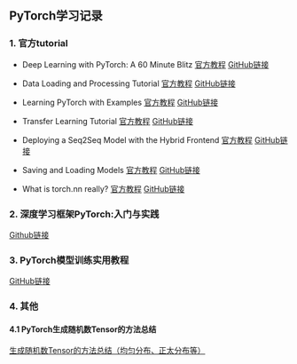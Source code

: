 ## PyTorch学习记录

### 1. 官方tutorial

- Deep Learning with PyTorch: A 60 Minute Blitz [官方教程](https://pytorch.org/tutorials/beginner/deep_learning_60min_blitz.html) [GitHub链接](https://github.com/yanmengk/pytorch-book/blob/master/chapter2-%E5%BF%AB%E9%80%9F%E5%85%A5%E9%97%A8/chapter2:%20PyTorch%E5%BF%AB%E9%80%9F%E5%85%A5%E9%97%A8.ipynb) 

- Data Loading and Processing Tutorial [官方教程](https://pytorch.org/tutorials/beginner/data_loading_tutorial.html) [GitHub链接](https://github.com/yanmengk/LearningPyTorch/blob/master/DATA%20LOADING%20AND%20PROCESSING%20TUTORIAL.ipynb)
- Learning PyTorch with Examples [官方教程](https://pytorch.org/tutorials/beginner/pytorch_with_examples.html) [GitHub链接](https://github.com/yanmengk/LearningPyTorch/blob/master/LEARNING%20PYTORCH%20WITH%20EXAMPLES.ipynb)

- Transfer Learning Tutorial [官方教程](https://pytorch.org/tutorials/beginner/transfer_learning_tutorial.html) [GitHub链接](https://github.com/yanmengk/LearningPyTorch/blob/master/TRANSFER%20LEARNING%20TUTORIAL.ipynb)

- Deploying a Seq2Seq Model with the Hybrid Frontend [官方教程](https://pytorch.org/tutorials/beginner/deploy_seq2seq_hybrid_frontend_tutorial.html) [GitHub链接](https://github.com/yanmengk/LearningPyTorch/blob/master/Deploying%20a%20seq2seq%20model%20with%20the%20hybrid%20frontend.ipynb)
- Saving and Loading Models [官方教程](https://pytorch.org/tutorials/beginner/saving_loading_models.html#) [GitHub链接](https://github.com/yanmengk/LearningPyTorch/blob/master/Saving%20and%20Loading%20Models.ipynb)

- What is torch.nn really? [官方教程](https://pytorch.org/tutorials/beginner/nn_tutorial.html) [GitHub链接](https://github.com/yanmengk/LearningPyTorch/blob/master/What%20is%20torch.nn%20really%3F.ipynb)


### 2. 深度学习框架PyTorch:入门与实践

[Github链接](https://github.com/yanmengk/pytorch-book)



### 3. PyTorch模型训练实用教程

[GitHub链接](https://github.com/tensor-yu/PyTorch_Tutorial)



### 4. 其他

#### 4.1 PyTorch生成随机数Tensor的方法总结

[生成随机数Tensor的方法总结（均匀分布、正太分布等）](https://zhuanlan.zhihu.com/p/31231210)

